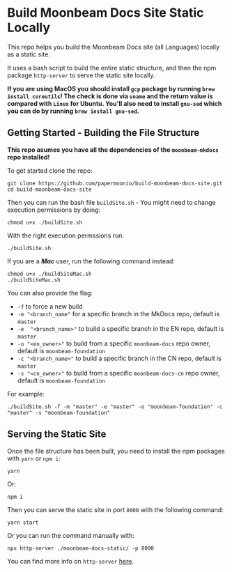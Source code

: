 # Build Moonbeam Docs Site Static Locally

This repo helps you build the Moonbeam Docs site (all Languages) locally as a static site.

It uses a bash script to build the entire static structure, and then the npm package `http-server` to serve the static site locally.

**If you are using MacOS you should install `gcp` package by running `brew install coreutils`! The check is done via `uname` and the return value is compared with `Linux` for Ubuntu. You'll also need to install `gnu-sed` which you can do by running `brew install gnu-sed`.**

## Getting Started - Building the File Structure

**This repo asumes you have all the dependencies of the `moonbeam-mkdocs` repo installed!**

To get started clone the repo:

```
git clone https://github.com/papermoonio/build-moonbeam-docs-site.git
cd build-moonbeam-docs-site
```

Then you can run the bash file `buildSite.sh` - You might need to change execution permissions by doing:

```
chmod u+x ./buildSite.sh
```

With the right execution permssions run:

```
./buildSite.sh
```
If you are a ***Mac*** user, run the following command instead:
```
chmod u+x ./buildSiteMac.sh
./buildSiteMac.sh
```

You can also provide the flag:
 - `-f` to force a new build
 - `-m "<branch_name"` for a specific branch in the MkDocs repo, default is `master`
 - `-e  "<branch_name>"` to build a specific branch in the EN repo, default is `master`
 - `-o "<en_owner>"` to build from a specific `moonbeam-docs` repo owner, default is `moonbeam-foundation`
 - `-c "<branch_name>"` to build a specific branch in the CN repo, default is `master`
 - `-s "<cn_owner>"` to build from a specific `moonbeam-docs-cn` repo owner, default is `moonbeam-foundation`

For example:

```
./buildSite.sh -f -m "master" -e "master" -o "moonbeam-foundation" -c "master" -s "moonbeam-foundation"
```

## Serving the Static Site

Once the file structure has been built, you need to install the npm packages with `yarn` or `npm i`:

```
yarn
```

Or:

```
npm i
```

Then you can serve the static site in port `8000` with the following command:

```
yarn start
```

Or you can run the command manually with:

```
npx http-server ./moonbeam-docs-static/ -p 8000
```

You can find more info on `http-server` [here](https://www.npmjs.com/package/http-server).
